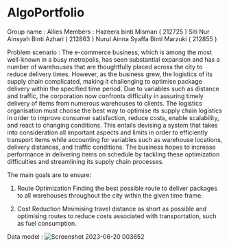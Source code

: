 # AlgoPortfolio
Group name : Allies 
Members    : Hazeera binti Misman ( 212725 )
             Siti Nur Ainsyah Binti Azhari ( 212863 )
             Nurul Ainna Syaffa Binti Marzuki ( 212855 )
             
Problem scenario : 
The e-commerce business, which is among the most well-known in a busy metropolis, has seen substantial expansion and 
has a number of warehouses that are thoughtfully placed across the city to reduce delivery times. However, as the business grew, 
the logistics of its supply chain complicated, making it challenging to optimise package delivery within the specified time period. 
Due to variables such as distance and traffic, the corporation now confronts difficulty in assuring timely delivery of items from 
numerous warehouses to clients. The logistics organisation must choose the best way to optimise its supply chain logistics in order 
to improve consumer satisfaction, reduce costs, enable scalability, and react to changing conditions. This entails devising a system 
that takes into consideration all important aspects and limits in order to efficiently transport items while accounting for variables 
such as warehouse locations, delivery distances, and traffic conditions. The business hopes to increase performance in delivering items 
on schedule by tackling these optimization difficulties and streamlining its supply chain processes. 

The main goals are to ensure: 
  1. Route Optimization
     Finding the best possible route to deliver packages to all warehouses throughout the city within the given time frame.

  2. Cost Reduction
     Minimising travel distance as short as possible and optimising routes to reduce costs associated with transportation, 
     such as fuel consumption. 
     
Data model :
![Screenshot 2023-06-20 003652](https://github.com/Ainsyah/AlgoPortfolio/assets/92832476/1c5c3c37-35b6-441f-a921-6b4fbd58c373)
